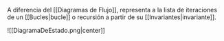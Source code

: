 
A diferencia del [[Diagramas de Flujo]], representa a la lista de iteraciones de un [[Bucles|bucle]] o recursión a partir de su [[Invariantes|invariante]]. 


![[DiagramaDeEstado.png|center]]